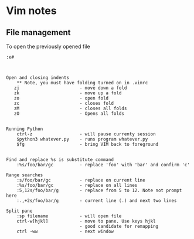 
# Vim notes

## File management
To open the previously opened file

    :e#



    Open and closing indents
        ** Note, you must have folding turned on in .vimrc
       zj                       - move down a fold 
       zk                       - move up a fold
       zo                       - open fold
       zc                       - closes fold
       zM                       - closes all folds
       zO                       - Opens all folds


    Running Python
        ctrl-z                  - will pause currenty session
        $python3 whatever.py    - runs program whatever.py
        $fg                     - bring VIM back to foreground

    
    Find and replace %s is substitute command
        :%s/foo/bar/gc          - replace 'foo' with 'bar' and confirm 'c'

    Range searches
        :s/foo/bar/gc           - replace on current line
        :%s/foo/bar/gc          - replace on all lines
        :5,12s/foo/bar/g        - replace from 5 to 12. Note not prompt here
        :.,+2s/foo/bar/g        - current line (.) and next two lines
        
    Split pane
        :sp filename            - will open file
        ctrl-w[hjkl]            - move to pane. Use keys hjkl
                                - good candidate for remapping
        ctrl -ww                - next window
